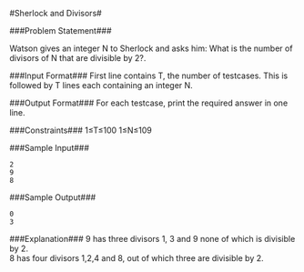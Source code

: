 #Sherlock and Divisors#

###Problem Statement###


Watson gives an integer N to Sherlock and asks him: What is the number of divisors of N that are divisible by 2?.

###Input Format###
First line contains T, the number of testcases. This is followed by T lines each containing an integer N.

###Output Format###
For each testcase, print the required answer in one line.

###Constraints###
1≤T≤100
1≤N≤109

###Sample Input###
```
2
9
8
```
###Sample Output###
```
0
3
```
###Explanation###
9 has three divisors 1, 3 and 9 none of which is divisible by 2.  
8 has four divisors 1,2,4 and 8, out of which three are divisible by 2.  
